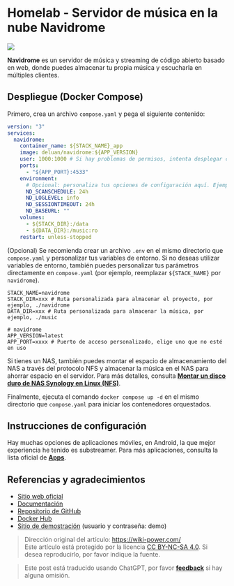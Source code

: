 # Homelab - Servidor de música en la nube Navidrome

![](https://media.wiki-power.com/img/20230531212854.png)

**Navidrome** es un servidor de música y streaming de código abierto basado en web, donde puedes almacenar tu propia música y escucharla en múltiples clientes.

## Despliegue (Docker Compose)

Primero, crea un archivo `compose.yaml` y pega el siguiente contenido:

```yaml title="compose.yaml"
version: "3"
services:
  navidrome:
    container_name: ${STACK_NAME}_app
    image: deluan/navidrome:${APP_VERSION}
    user: 1000:1000 # Si hay problemas de permisos, intenta desplegar como root (0:0)
    ports:
      - "${APP_PORT}:4533"
    environment:
      # Opcional: personaliza tus opciones de configuración aquí. Ejemplos:
      ND_SCANSCHEDULE: 24h
      ND_LOGLEVEL: info
      ND_SESSIONTIMEOUT: 24h
      ND_BASEURL: ""
    volumes:
      - ${STACK_DIR}:/data
      - ${DATA_DIR}:/music:ro
    restart: unless-stopped
```

(Opcional) Se recomienda crear un archivo `.env` en el mismo directorio que `compose.yaml` y personalizar tus variables de entorno. Si no deseas utilizar variables de entorno, también puedes personalizar tus parámetros directamente en `compose.yaml` (por ejemplo, reemplazar `${STACK_NAME}` por `navidrome`).

```dotenv title=".env"
STACK_NAME=navidrome
STACK_DIR=xxx # Ruta personalizada para almacenar el proyecto, por ejemplo, ./navidrome
DATA_DIR=xxx # Ruta personalizada para almacenar la música, por ejemplo, ./music

# navidrome
APP_VERSION=latest
APP_PORT=xxxx # Puerto de acceso personalizado, elige uno que no esté en uso
```

Si tienes un NAS, también puedes montar el espacio de almacenamiento del NAS a través del protocolo NFS y almacenar la música en el NAS para ahorrar espacio en el servidor. Para más detalles, consulta [**Montar un disco duro de NAS Synology en Linux (NFS)**](https://wiki-power.com/Linux%E4%B8%8B%E6%8C%82%E8%BD%BD%E7%BE%A4%E6%99%96NAS%E7%A1%AC%E7%9B%98%E6%8B%93%E5%B1%95%E7%A9%BA%E9%97%B4%EF%BC%88NFS%EF%BC%89/).

Finalmente, ejecuta el comando `docker compose up -d` en el mismo directorio que `compose.yaml` para iniciar los contenedores orquestados.

## Instrucciones de configuración

Hay muchas opciones de aplicaciones móviles, en Android, la que mejor experiencia he tenido es substreamer. Para más aplicaciones, consulta la lista oficial de [**Apps**](https://www.navidrome.org/docs/overview/#apps).

## Referencias y agradecimientos

- [Sitio web oficial](https://www.navidrome.org/)
- [Documentación](https://www.navidrome.org/docs/installation/docker/)
- [Repositorio de GitHub](https://github.com/navidrome/navidrome/)
- [Docker Hub](https://hub.docker.com/r/deluan/navidrome)
- [Sitio de demostración](https://demo.navidrome.org/app/) (usuario y contraseña: demo)

> Dirección original del artículo: <https://wiki-power.com/>  
> Este artículo está protegido por la licencia [CC BY-NC-SA 4.0](https://creativecommons.org/licenses/by/4.0/deed.zh). Si desea reproducirlo, por favor indique la fuente.

> Este post está traducido usando ChatGPT, por favor [**feedback**](https://github.com/linyuxuanlin/Wiki_MkDocs/issues/new) si hay alguna omisión.
